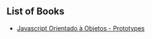 
## List of Books

- [Javascript Orientado à Objetos - Prototypes](javascript-orientacao-a-objetos-prototypes.odt)